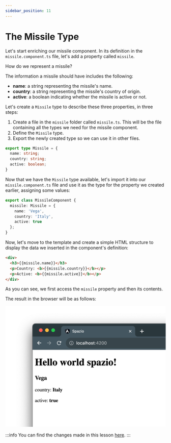 ```yaml
---
sidebar_position: 11
---
```


# The Missile Type

Let's start enriching our missile component. In its definition in the `missile.component.ts` file, let's add a property called `missile`.

How do we represent a missile?

The information a missile should have includes the following:

- **name**: a string representing the missile's name.
- **country**: a string representing the missile's country of origin.
- **active**: a boolean indicating whether the missile is active or not.

Let's create a `Missile` type to describe these three properties, in three steps:

1. Create a file in the `missile` folder called `missile.ts`. This will be the file containing all the types we need for the missile component.
2. Define the `Missile` type.
3. Export the newly created type so we can use it in other files.

```ts title="missile.ts"
export type Missile = {
  name: string;
  country: string;
  active: boolean;
}
```

Now that we have the `Missile` type available, let's import it into our `missile.component.ts` file and use it as the type for the property we created earlier, assigning some values:

```ts title="missile.component.ts"
export class MissileComponent {
  missile: Missile = {
    name: 'Vega',
    country: 'Italy',
    active: true
  };
}
```

Now, let's move to the template and create a simple HTML structure to display the data we inserted in the component's definition:

```html title="missile.component.html"
<div>
  <h3>{{missile.name}}</h3>
  <p>Country: <b>{{missile.country}}</b></p>
  <p>Active: <b>{{missile.active}}</b></p>
</div>
```

As you can see, we first access the `missile` property and then its contents.

The result in the browser will be as follows:

![Result of the Missile Type](./type_rocket.png)

:::info
You can find the changes made in this lesson [here](https://github.com/lucatardi/spazio/commit/1f798725fd8eb2eff80a2a09220408c4ccd9ed22?diff=split).
:::